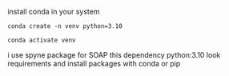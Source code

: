 install conda in your system

```
conda create -n venv python=3.10

conda activate venv

```

i use spyne package for SOAP this dependency python:3.10
look requirements and install packages with conda or pip
